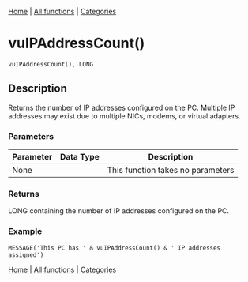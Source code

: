 [Home](../index.md) | [All functions](../all-functions.md) | [Categories](../categories/index.md)

# vuIPAddressCount()

```Prototype
vuIPAddressCount(), LONG
```


## Description
Returns the number of IP addresses configured on the PC. Multiple IP addresses may exist due to multiple NICs, modems, or virtual adapters.

### Parameters

| Parameter | Data Type | Description |
|-----------|-----------|-------------|
| None      |          | This function takes no parameters |

### Returns
LONG containing the number of IP addresses configured on the PC.

### Example

```Clarion
MESSAGE('This PC has ' & vuIPAddressCount() & ' IP addresses assigned')
```

[Home](../index.md) | [All functions](../all-functions.md) | [Categories](../categories/index.md)
